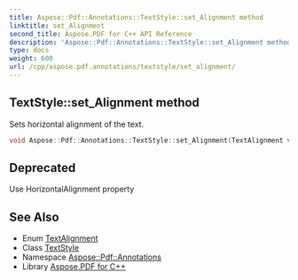 ```yaml
---
title: Aspose::Pdf::Annotations::TextStyle::set_Alignment method
linktitle: set_Alignment
second_title: Aspose.PDF for C++ API Reference
description: 'Aspose::Pdf::Annotations::TextStyle::set_Alignment method. Sets horizontal alignment of the text in C++.'
type: docs
weight: 600
url: /cpp/aspose.pdf.annotations/textstyle/set_alignment/
---
```

## TextStyle::set_Alignment method


Sets horizontal alignment of the text.

```cpp
void Aspose::Pdf::Annotations::TextStyle::set_Alignment(TextAlignment value)
```


## Deprecated
Use HorizontalAlignment property 

## See Also

* Enum [TextAlignment](../../textalignment/)
* Class [TextStyle](../)
* Namespace [Aspose::Pdf::Annotations](../../)
* Library [Aspose.PDF for C++](../../../)
